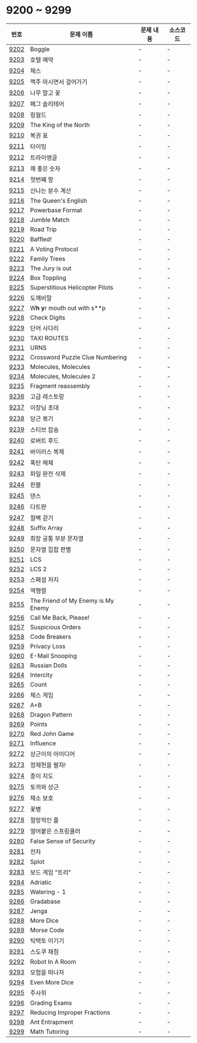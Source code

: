 # 9200 ~ 9299

번호 | 문제 이름 | 문제 내용 | 소스코드
--- | --- | --- | ---
[9202](https://www.acmicpc.net/problem/9202) | Boggle | - | -
[9203](https://www.acmicpc.net/problem/9203) | 호텔 예약 | - | -
[9204](https://www.acmicpc.net/problem/9204) | 체스 | - | -
[9205](https://www.acmicpc.net/problem/9205) | 맥주 마시면서 걸어가기 | - | -
[9206](https://www.acmicpc.net/problem/9206) | 나무 말고 꽃 | - | -
[9207](https://www.acmicpc.net/problem/9207) | 페그 솔리테어 | - | -
[9208](https://www.acmicpc.net/problem/9208) | 링월드 | - | -
[9209](https://www.acmicpc.net/problem/9209) | The King of the North | - | -
[9210](https://www.acmicpc.net/problem/9210) | 복권 표 | - | -
[9211](https://www.acmicpc.net/problem/9211) | 타이밍 | - | -
[9212](https://www.acmicpc.net/problem/9212) | 트라이앵글 | - | -
[9213](https://www.acmicpc.net/problem/9213) | 꽤 좋은 숫자 | - | -
[9214](https://www.acmicpc.net/problem/9214) | 첫번째 항 | - | -
[9215](https://www.acmicpc.net/problem/9215) | 신나는 분수 계산 | - | -
[9216](https://www.acmicpc.net/problem/9216) | The Queen's English | - | -
[9217](https://www.acmicpc.net/problem/9217) | Powerbase Format | - | -
[9218](https://www.acmicpc.net/problem/9218) | Jumble Match | - | -
[9219](https://www.acmicpc.net/problem/9219) | Road Trip | - | -
[9220](https://www.acmicpc.net/problem/9220) | Bafﬂed! | - | -
[9221](https://www.acmicpc.net/problem/9221) | A Voting Protocol | - | -
[9222](https://www.acmicpc.net/problem/9222) | Family Trees | - | -
[9223](https://www.acmicpc.net/problem/9223) | The Jury is out | - | -
[9224](https://www.acmicpc.net/problem/9224) | Box Toppling | - | -
[9225](https://www.acmicpc.net/problem/9225) | Superstitious Helicopter Pilots | - | -
[9226](https://www.acmicpc.net/problem/9226) | 도깨비말 | - | -
[9227](https://www.acmicpc.net/problem/9227) | W**h y**r mouth out with s**p | - | -
[9228](https://www.acmicpc.net/problem/9228) | Check Digits | - | -
[9229](https://www.acmicpc.net/problem/9229) | 단어 사다리 | - | -
[9230](https://www.acmicpc.net/problem/9230) | TAXI ROUTES | - | -
[9231](https://www.acmicpc.net/problem/9231) | URNS | - | -
[9232](https://www.acmicpc.net/problem/9232) | Crossword Puzzle Clue Numbering | - | -
[9233](https://www.acmicpc.net/problem/9233) | Molecules, Molecules | - | -
[9234](https://www.acmicpc.net/problem/9234) | Molecules, Molecules 2 | - | -
[9235](https://www.acmicpc.net/problem/9235) | Fragment reassembly | - | -
[9236](https://www.acmicpc.net/problem/9236) | 고급 레스토랑 | - | -
[9237](https://www.acmicpc.net/problem/9237) | 이장님 초대 | - | -
[9238](https://www.acmicpc.net/problem/9238) | 당근 볶기 | - | -
[9239](https://www.acmicpc.net/problem/9239) | 스티브 잡숭 | - | -
[9240](https://www.acmicpc.net/problem/9240) | 로버트 후드 | - | -
[9241](https://www.acmicpc.net/problem/9241) | 바이러스 복제 | - | -
[9242](https://www.acmicpc.net/problem/9242) | 폭탄 해체 | - | -
[9243](https://www.acmicpc.net/problem/9243) | 파일 완전 삭제 | - | -
[9244](https://www.acmicpc.net/problem/9244) | 핀볼 | - | -
[9245](https://www.acmicpc.net/problem/9245) | 댄스 | - | -
[9246](https://www.acmicpc.net/problem/9246) | 다트판 | - | -
[9247](https://www.acmicpc.net/problem/9247) | 절벽 걷기 | - | -
[9248](https://www.acmicpc.net/problem/9248) | Suffix Array | - | -
[9249](https://www.acmicpc.net/problem/9249) | 최장 공통 부분 문자열 | - | -
[9250](https://www.acmicpc.net/problem/9250) | 문자열 집합 판별 | - | -
[9251](https://www.acmicpc.net/problem/9251) | LCS | - | -
[9252](https://www.acmicpc.net/problem/9252) | LCS 2 | - | -
[9253](https://www.acmicpc.net/problem/9253) | 스페셜 저지 | - | -
[9254](https://www.acmicpc.net/problem/9254) | 역행렬 | - | -
[9255](https://www.acmicpc.net/problem/9255) | The Friend of My Enemy is My Enemy | - | -
[9256](https://www.acmicpc.net/problem/9256) | Call Me Back, Please! | - | -
[9257](https://www.acmicpc.net/problem/9257) | Suspicious Orders | - | -
[9258](https://www.acmicpc.net/problem/9258) | Code Breakers | - | -
[9259](https://www.acmicpc.net/problem/9259) | Privacy Loss | - | -
[9260](https://www.acmicpc.net/problem/9260) | E-Mail Snooping | - | -
[9263](https://www.acmicpc.net/problem/9263) | Russian Dolls | - | -
[9264](https://www.acmicpc.net/problem/9264) | Intercity | - | -
[9265](https://www.acmicpc.net/problem/9265) | Count | - | -
[9266](https://www.acmicpc.net/problem/9266) | 체스 게임 | - | -
[9267](https://www.acmicpc.net/problem/9267) | A+B | - | -
[9268](https://www.acmicpc.net/problem/9268) | Dragon Pattern | - | -
[9269](https://www.acmicpc.net/problem/9269) | Points | - | -
[9270](https://www.acmicpc.net/problem/9270) | Red John Game | - | -
[9271](https://www.acmicpc.net/problem/9271) | Influence | - | -
[9272](https://www.acmicpc.net/problem/9272) | 상근이의 아이디어 | - | -
[9273](https://www.acmicpc.net/problem/9273) | 정제헌을 팔자! | - | -
[9274](https://www.acmicpc.net/problem/9274) | 종이 지도 | - | -
[9275](https://www.acmicpc.net/problem/9275) | 토끼와 상근 | - | -
[9276](https://www.acmicpc.net/problem/9276) | 채소 보호 | - | -
[9277](https://www.acmicpc.net/problem/9277) | 꽃병 | - | -
[9278](https://www.acmicpc.net/problem/9278) | 절망적인 줄 | - | -
[9279](https://www.acmicpc.net/problem/9279) | 얼어붙은 스프링쿨러 | - | -
[9280](https://www.acmicpc.net/problem/9280) | False Sense of Security | - | -
[9281](https://www.acmicpc.net/problem/9281) | 전차 | - | -
[9282](https://www.acmicpc.net/problem/9282) | Splot | - | -
[9283](https://www.acmicpc.net/problem/9283) | 보드 게임 "트리" | - | -
[9284](https://www.acmicpc.net/problem/9284) | Adriatic | - | -
[9285](https://www.acmicpc.net/problem/9285) | Watering - 1 | - | -
[9286](https://www.acmicpc.net/problem/9286) | Gradabase | - | -
[9287](https://www.acmicpc.net/problem/9287) | Jenga | - | -
[9288](https://www.acmicpc.net/problem/9288) | More Dice | - | -
[9289](https://www.acmicpc.net/problem/9289) | Morse Code | - | -
[9290](https://www.acmicpc.net/problem/9290) | 틱택토 이기기 | - | -
[9291](https://www.acmicpc.net/problem/9291) | 스도쿠 채점 | - | -
[9292](https://www.acmicpc.net/problem/9292) | Robot In A Room | - | -
[9293](https://www.acmicpc.net/problem/9293) | 모험을 떠나자 | - | -
[9294](https://www.acmicpc.net/problem/9294) | Even More Dice | - | -
[9295](https://www.acmicpc.net/problem/9295) | 주사위 | - | -
[9296](https://www.acmicpc.net/problem/9296) | Grading Exams | - | -
[9297](https://www.acmicpc.net/problem/9297) | Reducing Improper Fractions | - | -
[9298](https://www.acmicpc.net/problem/9298) | Ant Entrapment | - | -
[9299](https://www.acmicpc.net/problem/9299) | Math Tutoring | - | -
